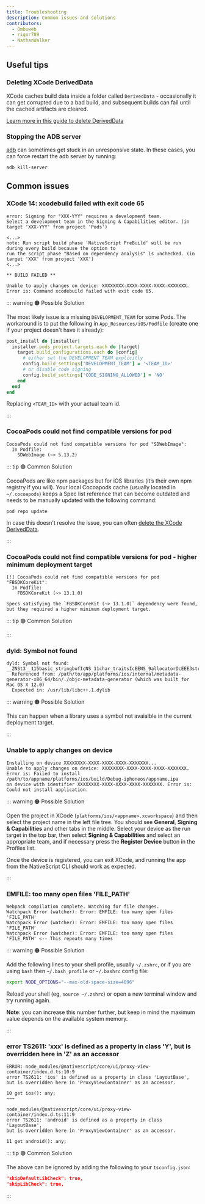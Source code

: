 ```yaml
---
title: Troubleshooting
description: Common issues and solutions
contributors:
  - Ombuweb
  - rigor789
  - NathanWalker
---
```


## Useful tips

### Deleting XCode DerivedData

XCode caches build data inside a folder called `DerivedData` - occasionally it can get corrupted due to a bad build, and subsequent builds can fail until the cached artifacts are cleared.

[Learn more in this guide to delete DerivedData](https://programmingwithswift.com/delete-derived-data-xcode/)

### Stopping the ADB server

<abbr title="Android Debug Bridge">adb</abbr> can sometimes get stuck in an unresponsive state. In these cases, you can force restart the adb server by running:

```cli
adb kill-server
```

## Common issues

### XCode 14: xcodebuild failed with exit code 65

```
error: Signing for "XXX-YYY" requires a development team.
Select a development team in the Signing & Capabilities editor. (in target 'XXX-YYY' from project 'Pods')

<...>
note: Run script build phase 'NativeScript PreBuild' will be run during every build because the option to
run the script phase "Based on dependency analysis" is unchecked. (in target 'XXX' from project 'XXX')
<...>

** BUILD FAILED **

Unable to apply changes on device: XXXXXXXX-XXXX-XXXX-XXXX-XXXXXXX.
Error is: Command xcodebuild failed with exit code 65.
```

::: warning :orange_circle: Possible Solution

The most likely issue is a missing `DEVELOPMENT_TEAM` for some Pods. The workaround is to put the following in `App_Resources/iOS/Podfile` (create one if your project doesn't have it already):

```ruby
post_install do |installer|
  installer.pods_project.targets.each do |target|
    target.build_configurations.each do |config|
      # either set the DEVELOPMENT_TEAM explicitly
      config.build_settings['DEVELOPMENT_TEAM'] = '<TEAM_ID>'
      # or disable code signing
      config.build_settings['CODE_SIGNING_ALLOWED'] = 'NO'
    end
  end
end
```

Replacing `<TEAM_ID>` with your actual team id.

:::

### CocoaPods could not find compatible versions for pod

```
CocoaPods could not find compatible versions for pod "SDWebImage":
  In Podfile:
    SDWebImage (~> 5.13.2)
```

::: tip :green_circle: Common Solution

CocoaPods are like npm packages but for iOS libraries (it’s their own npm registry if you will). Your local Cocoapods cache (usually located in `~/.cocoapods`) keeps a Spec list reference that can become outdated and needs to be manually updated with the following command:

```cli
pod repo update
```

In case this doesn't resolve the issue, you can often [delete the XCode DerivedData](#delete-xcode-deriveddata).

:::

### CocoaPods could not find compatible versions for pod - higher minimum deployment target

```
[!] CocoaPods could not find compatible versions for pod "FBSDKCoreKit":
  In Podfile:
    FBSDKCoreKit (~> 13.1.0)

Specs satisfying the `FBSDKCoreKit (~> 13.1.0)` dependency were found, but they required a higher minimum deployment target.
```

::: tip :green_circle: Common Solution

<!-- @include: ./parts/troubleshooting-increase-deployment-target.md -->

:::

### dyld: Symbol not found

```
dyld: Symbol not found: __ZNSt3__115basic_stringbufIcNS_11char_traitsIcEENS_9allocatorIcEEE3strERKNS_12basic_stringIcS2_S4_EE
  Referenced from: /path/to/app/platforms/ios/internal/metadata-generator-x86_64/bin/./objc-metadata-generator (which was built for Mac OS X 12.0)
  Expected in: /usr/lib/libc++.1.dylib
```

::: warning :orange_circle: Possible Solution

This can happen when a library uses a symbol not avaialble in the current deployment target.

<!-- @include: ./parts/troubleshooting-increase-deployment-target.md -->

:::

### Unable to apply changes on device

```
Installing on device XXXXXXXX-XXXX-XXXX-XXXX-XXXXXXX...
Unable to apply changes on device: XXXXXXXX-XXXX-XXXX-XXXX-XXXXXXX.
Error is: Failed to install /path/to/appname/platforms/ios/build/Debug-iphoneos/appname.ipa
on device with identifier XXXXXXXX-XXXX-XXXX-XXXX-XXXXXXX. Error is: Could not install application.
```

::: warning :orange_circle: Possible Solution

Open the project in XCode (`platforms/ios/<appname>.xcworkspace`) and then select the project name in the left file tree. You should see **General**, **Signing & Capabilities** and other tabs in the middle. Select your device as the run target in the top bar, then select **Signing & Capabilities** and select an appropriate team, and if necessary press the **Register Device** button in the Profiles list.

Once the device is registered, you can exit XCode, and running the app from the NativeScript CLI should work as expected.

:::

### EMFILE: too many open files 'FILE_PATH'

```
Webpack compilation complete. Watching for file changes.
Watchpack Error (watcher): Error: EMFILE: too many open files 'FILE_PATH'
Watchpack Error (watcher): Error: EMFILE: too many open files 'FILE_PATH'
Watchpack Error (watcher): Error: EMFILE: too many open files 'FILE_PATH' <-- This repeats many times
```

::: warning :orange_circle: Possible Solution

Add the following lines to your shell profile, usually `~/.zshrc`, or if you are using `bash` then `~/.bash_profile` or `~/.bashrc` config file:

```bash
export NODE_OPTIONS="--max-old-space-size=4096"
```

Reload your shell (eg, `source ~/.zshrc`) or open a new terminal window and try running again.

**Note**: you can increase this number further, but keep in mind the maximum value depends on the available system memory.

:::

### error TS2611: 'xxx' is defined as a property in class 'Y', but is overridden here in 'Z' as an accessor

```
ERROR: node_modules/@nativescript/core/ui/proxy-view-container/index.d.ts:10:9
error TS2611: 'ios' is defined as a property in class 'LayoutBase',
but is overridden here in 'ProxyViewContainer' as an accessor.

10 get ios(): any;
~~~

node_modules/@nativescript/core/ui/proxy-view-container/index.d.ts:11:9
error TS2611: 'android' is defined as a property in class 'LayoutBase',
but is overridden here in 'ProxyViewContainer' as an accessor.

11 get android(): any;
```

::: tip :green_circle: Common Solution

The above can be ignored by adding the following to your `tsconfig.json`:

```json
"skipDefaultLibCheck": true,
"skipLibCheck": true,
```

<!--  -->

:::
